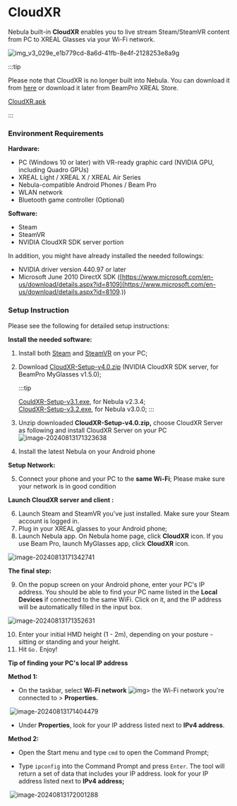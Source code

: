 # CloudXR

Nebula built-in **CloudXR** enables you to live stream Steam/SteamVR content from PC to XREAL Glasses via your Wi-Fi network. 

![img_v3_029e_e1b779cd-8a6d-41fb-8e4f-2128253e8a9g](https://pub-8dffc52979c34362aa2dbe3a43f0792a.r2.dev/img_v3_029e_e1b779cd-8a6d-41fb-8e4f-2128253e8a9g.jpg)

:::tip

Please note that CloudXR is no longer built into Nebula. You can download it from [here](https://nreal-public.nreal.ai/download/Application/cloudxr_2024-09-26_172640.11-2.3.0-release.apk) or download it later from BeamPro XREAL Store.

[CloudXR.apk](https://nreal-public.nreal.ai/download/Application/cloudxr_2024-09-26_172640.11-2.3.0-release.apk)


:::

### **Environment Requirements**

**Hardware:**

- PC (Windows 10 or later) with VR-ready graphic card (NVIDIA GPU, including Quadro GPUs)
- XREAL Light / XREAL X / XREAL Air Series
- Nebula-compatible Android Phones / Beam Pro
- WLAN network
- Bluetooth game controller (Optional)

**Software:**

- Steam
- SteamVR
- NVIDIA CloudXR SDK server portion

In addition, you might have already installed the needed followings:

- NVIDIA driver version 440.97 or later
- Microsoft June 2010 DirectX SDK ([https://www.microsoft.com/en-us/download/details.aspx?id=8109](https://www.microsoft.com/en-us/download/details.aspx?id=8109.))

### Setup Instruction

Please see the following for detailed setup instructions:

**Install the needed software:**

1. Install both [Steam](https://store.steampowered.com/about/) and [SteamVR](https://store.steampowered.com/app/250820/SteamVR/) on your PC;

2. Download [CloudXR-Setup-v4.0.zip](https://nreal-public.oss-us-west-1.aliyuncs.com/download/CloudXR-Setup/CloudXR-Setup-v3.2.exe) (NVIDIA CloudXR SDK server, for BeamPro MyGlasses v1.5.0);

   :::tip

   [CouldXR-Setup-v3.1.exe](https://nreal-public.oss-us-west-1.aliyuncs.com/download/CloudXR-Setup/CloudXR-Setup-v3.1.exe), for Nebula v2.3.4;   
   [CloudXR-Setup-v3.2.exe](https://nreal-public.oss-us-west-1.aliyuncs.com/download/CloudXR-Setup/CloudXR-Setup-v3.2.exe), for Nebula v3.0.0;
   :::

3. Unzip downloaded **CloudXR-Setup-v4.0.zip,** choose CloudXR Server as following and install CloudXR Server on your PC 
   ![image-20240813171323638](https://pub-8dffc52979c34362aa2dbe3a43f0792a.r2.dev/image-20240813171323638.png)

4. Install the latest Nebula on your Android phone

**Setup Network:**

5. Connect your phone and your PC to the **same Wi-Fi**; Please make sure your network is in good condition

**Launch CloudXR server and client :**

6. Launch Steam and SteamVR you've just installed. Make sure your Steam account is logged in.
7. Plug in your XREAL glasses to your Android phone;
8. Launch Nebula app. On Nebula home page, click **CloudXR** icon. If you use Beam Pro, launch MyGlasses app, click **CloudXR** icon.

![image-20240813171342741](https://pub-8dffc52979c34362aa2dbe3a43f0792a.r2.dev/image-20240813171342741.png)

**The final step:**

9. On the popup screen on your Android phone, enter your PC's IP address. You should be able to find your PC name listed in the **Local Devices** if connected to the same WiFi. Click on it, and the IP address will be automatically filled in the input box.

![image-20240813171352631](https://pub-8dffc52979c34362aa2dbe3a43f0792a.r2.dev/image-20240813171352631.png)

10. Enter your initial HMD height (1 - 2m), depending on your posture - sitting or standing and your height.
11. Hit `Go.` Enjoy!



**Tip of finding your PC's local IP address**

**Method 1:**

- On the taskbar, select **Wi-Fi network** ![img](https://xreal.gitbook.io/~gitbook/image?url=https%3A%2F%2Fcontent.gitbook.com%2Fcontent%2FyXoV7SMVFQhr75lOIoQv%2Fblobs%2Fgyn60eFQ5AQywJmKbmD8%2Fimage.png&width=43&dpr=4&quality=100&sign=09d7ffdd1c83fdeab2d9f15a07756eb8f9f5c09e706481e31c6123a50dc9600d)> the Wi-Fi network you're connected to > **Properties.**

​       ![image-20240813171404479](https://pub-8dffc52979c34362aa2dbe3a43f0792a.r2.dev/image-20240813171404479.png)

- Under **Properties**, look for your IP address listed next to **IPv4 address**.

**Method 2:**

- Open the Start menu and type `cmd` to open the Command Prompt;

- Type `ipconfig` into the Command Prompt and press `Enter`. The tool will return a set of data that includes your IP address. look for your IP address listed next to **IPv4 address;**

​       ![image-20240813172001288](https://pub-8dffc52979c34362aa2dbe3a43f0792a.r2.dev/image-20240813172001288.png)
